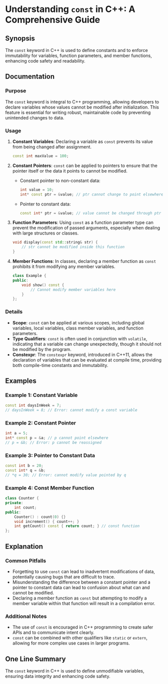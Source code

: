 <!--
Meta Description: # Understanding `const` in C++: A Comprehensive Guide ## Synopsis The `const` keyword in C++ is used to define constants and to enforce immutability f...
Meta Keywords: const, cannot, int, variables, function
-->

# Understanding `const` in C++: A Comprehensive Guide

## Synopsis
The `const` keyword in C++ is used to define constants and to enforce immutability for variables, function parameters, and member functions, enhancing code safety and readability.

## Documentation
### Purpose
The `const` keyword is integral to C++ programming, allowing developers to declare variables whose values cannot be modified after initialization. This feature is essential for writing robust, maintainable code by preventing unintended changes to data.

### Usage
1. **Constant Variables**: Declaring a variable as `const` prevents its value from being changed after assignment.
   ```cpp
   const int maxValue = 100;
   ```

2. **Constant Pointers**: `const` can be applied to pointers to ensure that the pointer itself or the data it points to cannot be modified.
   - Constant pointer to non-constant data:
     ```cpp
     int value = 10;
     int* const ptr = &value; // ptr cannot change to point elsewhere
     ```
   - Pointer to constant data:
     ```cpp
     const int* ptr = &value; // value cannot be changed through ptr
     ```

3. **Function Parameters**: Using `const` as a function parameter type can prevent the modification of passed arguments, especially when dealing with large structures or classes.
   ```cpp
   void display(const std::string& str) {
       // str cannot be modified inside this function
   }
   ```

4. **Member Functions**: In classes, declaring a member function as `const` prohibits it from modifying any member variables.
   ```cpp
   class Example {
   public:
       void show() const {
           // Cannot modify member variables here
       }
   };
   ```

### Details
- **Scope**: `const` can be applied at various scopes, including global variables, local variables, class member variables, and function parameters.
- **Type Qualifiers**: `const` is often used in conjunction with `volatile`, indicating that a variable can change unexpectedly, though it should not be modified by the program.
- **Constexpr**: The `constexpr` keyword, introduced in C++11, allows the declaration of variables that can be evaluated at compile time, providing both compile-time constants and immutability.

## Examples
### Example 1: Constant Variable
```cpp
const int daysInWeek = 7;
// daysInWeek = 8; // Error: cannot modify a const variable
```

### Example 2: Constant Pointer
```cpp
int a = 5;
int* const p = &a; // p cannot point elsewhere
// p = &b; // Error: p cannot be reassigned
```

### Example 3: Pointer to Constant Data
```cpp
const int b = 20;
const int* q = &b;
// *q = 30; // Error: cannot modify value pointed by q
```

### Example 4: Const Member Function
```cpp
class Counter {
private:
    int count;
public:
    Counter() : count(0) {}
    void increment() { count++; }
    int getCount() const { return count; } // const function
};
```

## Explanation
### Common Pitfalls
- Forgetting to use `const` can lead to inadvertent modifications of data, potentially causing bugs that are difficult to trace.
- Misunderstanding the difference between a constant pointer and a pointer to constant data can lead to confusion about what can and cannot be modified.
- Declaring a member function as `const` but attempting to modify a member variable within that function will result in a compilation error.

### Additional Notes
- The use of `const` is encouraged in C++ programming to create safer APIs and to communicate intent clearly.
- `const` can be combined with other qualifiers like `static` or `extern`, allowing for more complex use cases in larger programs.

## One Line Summary
The `const` keyword in C++ is used to define unmodifiable variables, ensuring data integrity and enhancing code safety.